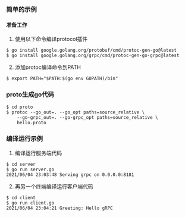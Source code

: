 ### 简单的示例

#### 准备工作

1. 使用以下命令编译protocol插件
```
$ go install google.golang.org/protobuf/cmd/protoc-gen-go@latest
$ go install google.golang.org/grpc/cmd/protoc-gen-go-grpc@latest
```

2. 添加protoc编译命令到PATH
```
$ export PATH="$PATH:$(go env GOPATH)/bin"
```

### proto生成go代码
```
$ cd proto
$ protoc --go_out=. --go_opt paths=source_relative \
    --go-grpc_out=. --go-grpc_opt paths=source_relative \
    hello.proto
```

### 编译运行示例

1. 编译运行服务端代码
```
$ cd server
$ go run server.go
2021/06/04 23:03:48 Serving grpc on 0.0.0.0:8181
```

2. 再另一个终端编译运行客户端代码
```
$ cd client
$ go run client.go
2021/06/04 23:04:21 Greeting: Hello gRPC
```